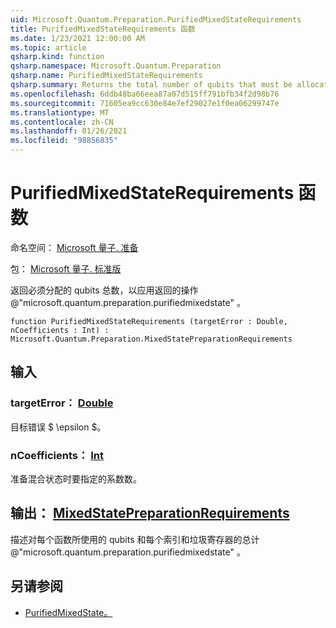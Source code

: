 ```yaml
---
uid: Microsoft.Quantum.Preparation.PurifiedMixedStateRequirements
title: PurifiedMixedStateRequirements 函数
ms.date: 1/23/2021 12:00:00 AM
ms.topic: article
qsharp.kind: function
qsharp.namespace: Microsoft.Quantum.Preparation
qsharp.name: PurifiedMixedStateRequirements
qsharp.summary: Returns the total number of qubits that must be allocated in order to apply the operation returned by @"microsoft.quantum.preparation.purifiedmixedstate".
ms.openlocfilehash: 6ddb48ba66eea87a07d515ff791bfb34f2d98b76
ms.sourcegitcommit: 71605ea9cc630e84e7ef29027e1f0ea06299747e
ms.translationtype: MT
ms.contentlocale: zh-CN
ms.lasthandoff: 01/26/2021
ms.locfileid: "98856835"
---
```

# <a name="purifiedmixedstaterequirements-function"></a>PurifiedMixedStateRequirements 函数

命名空间： [Microsoft 量子. 准备](xref:Microsoft.Quantum.Preparation)

包： [Microsoft 量子. 标准版](https://nuget.org/packages/Microsoft.Quantum.Standard)


返回必须分配的 qubits 总数，以应用返回的操作 @"microsoft.quantum.preparation.purifiedmixedstate" 。

```qsharp
function PurifiedMixedStateRequirements (targetError : Double, nCoefficients : Int) : Microsoft.Quantum.Preparation.MixedStatePreparationRequirements
```


## <a name="input"></a>输入

### <a name="targeterror--double"></a>targetError： [Double](xref:microsoft.quantum.lang-ref.double)

目标错误 $ \epsilon $。


### <a name="ncoefficients--int"></a>nCoefficients： [Int](xref:microsoft.quantum.lang-ref.int)

准备混合状态时要指定的系数数。



## <a name="output--mixedstatepreparationrequirements"></a>输出： [MixedStatePreparationRequirements](xref:Microsoft.Quantum.Preparation.MixedStatePreparationRequirements)

描述对每个函数所使用的 qubits 和每个索引和垃圾寄存器的总计 @"microsoft.quantum.preparation.purifiedmixedstate" 。

## <a name="see-also"></a>另请参阅

- [PurifiedMixedState。](xref:Microsoft.Quantum.Preparation.PurifiedMixedState)
